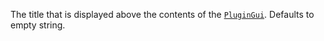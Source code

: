 The title that is displayed above the contents of the [`PluginGui`](https://create.roblox.com/docs/reference/engine/classes/PluginGui).
Defaults to empty string.